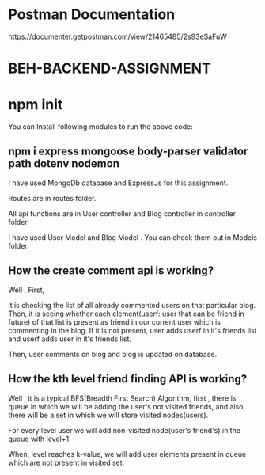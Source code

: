 # Postman Documentation
https://documenter.getpostman.com/view/21465485/2s93eSaFuW
# BEH-BACKEND-ASSIGNMENT

# npm init

You can Install following modules to run the above code:

## npm i express mongoose body-parser validator path dotenv nodemon 

I have used MongoDb database and ExpressJs for this assignment.

Routes are in routes folder.

All api functions are in User controller and Blog controller in controller folder.

I have used User Model and Blog Model . 
You can check them out in Models folder.


## How the create comment api is working?

Well , First, 

it is checking the list of all already commented users on that particular blog.
Then, it is seeing whether each element(userf: user that can be friend in future) of that list is present as friend in our current user which is commenting in the blog.
If it is not present, user adds userf in it's friends list and userf adds user in it's friends list.

Then, 
    user comments on blog and blog is updated on database.

## How the kth level friend finding API is working?

Well , it is a typical BFS(Breadth First Search) Algorithm,
first , there is queue in which we will be adding the user's not visited friends,
      and also, there will be a set in which we will store visited nodes(users).
      
For every level user we will add non-visited node(user's friend's) in the queue with level+1.      
      
When, level reaches k-value, 
we will add user elements present in queue which are not present in visited set.
